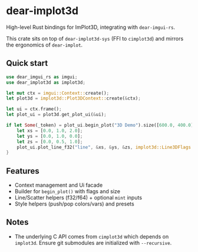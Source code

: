 # dear-implot3d

High-level Rust bindings for ImPlot3D, integrating with `dear-imgui-rs`.

This crate sits on top of `dear-implot3d-sys` (FFI to `cimplot3d`) and mirrors
the ergonomics of `dear-implot`.

## Quick start

```rust
use dear_imgui_rs as imgui;
use dear_implot3d as implot3d;

let mut ctx = imgui::Context::create();
let plot3d = implot3d::Plot3DContext::create(&ctx);

let ui = ctx.frame();
let plot_ui = plot3d.get_plot_ui(&ui);

if let Some(_token) = plot_ui.begin_plot("3D Demo").size([600.0, 400.0]).build() {
    let xs = [0.0, 1.0, 2.0];
    let ys = [0.0, 1.0, 0.0];
    let zs = [0.0, 0.5, 1.0];
    plot_ui.plot_line_f32("line", &xs, &ys, &zs, implot3d::Line3DFlags::NONE);
}
```

## Features

- Context management and Ui facade
- Builder for `begin_plot()` with flags and size
- Line/Scatter helpers (f32/f64) + optional `mint` inputs
- Style helpers (push/pop colors/vars) and presets

## Notes

- The underlying C API comes from `cimplot3d` which depends on `implot3d`.
  Ensure git submodules are initialized with `--recursive`.

